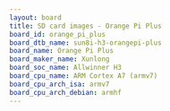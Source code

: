```yaml
---
layout: board
title: SD card images - Orange Pi Plus
board_id: orange_pi_plus
board_dtb_name: sun8i-h3-orangepi-plus
board_name: Orange Pi Plus
board_maker_name: Xunlong
board_soc_name: Allwinner H3
board_cpu_name: ARM Cortex A7 (armv7)
board_cpu_arch_isa: armv7
board_cpu_arch_debian: armhf
---
```

